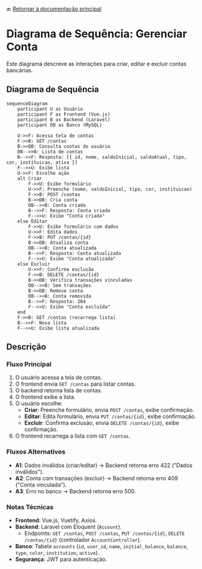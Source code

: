 🔙 [Retornar à documentação principal](../../README.md)

# Diagrama de Sequência: Gerenciar Conta

Este diagrama descreve as interações para criar, editar e excluir contas bancárias.

## Diagrama de Sequência

```mermaid
sequenceDiagram
    participant U as Usuário
    participant F as Frontend (Vue.js)
    participant B as Backend (Laravel)
    participant DB as Banco (MySQL)

    U->>F: Acessa tela de contas
    F->>B: GET /contas
    B->>DB: Consulta contas do usuário
    DB-->>B: Lista de contas
    B-->>F: Resposta: [{ id, nome, saldoInicial, saldoAtual, tipo, cor, instituicao, ativa }]
    F-->>U: Exibe lista
    U->>F: Escolhe ação
    alt Criar
        F->>U: Exibe formulário
        U->>F: Preenche (nome, saldoInicial, tipo, cor, instituicao)
        F->>B: POST /contas
        B->>DB: Cria conta
        DB-->>B: Conta criada
        B-->>F: Resposta: Conta criada
        F-->>U: Exibe "Conta criada"
    else Editar
        F->>U: Exibe formulário com dados
        U->>F: Edita dados
        F->>B: PUT /contas/{id}
        B->>DB: Atualiza conta
        DB-->>B: Conta atualizada
        B-->>F: Resposta: Conta atualizada
        F-->>U: Exibe "Conta atualizada"
    else Excluir
        U->>F: Confirma exclusão
        F->>B: DELETE /contas/{id}
        B->>DB: Verifica transações vinculadas
        DB-->>B: Sem transações
        B->>DB: Remove conta
        DB-->>B: Conta removida
        B-->>F: Resposta: 204
        F-->>U: Exibe "Conta excluída"
    end
    F->>B: GET /contas (recarrega lista)
    B-->>F: Nova lista
    F-->>U: Exibe lista atualizada
```

## Descrição

### Fluxo Principal

1. O usuário acessa a tela de contas.
2. O frontend envia `GET /contas` para listar contas.
3. O backend retorna lista de contas.
4. O frontend exibe a lista.
5. O usuário escolhe:
   - **Criar**: Preenche formulário, envia `POST /contas`, exibe confirmação.
   - **Editar**: Edita formulário, envia `PUT /contas/{id}`, exibe confirmação.
   - **Excluir**: Confirma exclusão, envia `DELETE /contas/{id}`, exibe confirmação.
6. O frontend recarrega a lista com `GET /contas`.

### Fluxos Alternativos

- **A1**: Dados inválidos (criar/editar) → Backend retorna erro 422 ("Dados inválidos").
- **A2**: Conta com transações (excluir) → Backend retorna erro 409 ("Conta vinculada").
- **A3**: Erro no banco → Backend retorna erro 500.

### Notas Técnicas

- **Frontend**: Vue.js, Vuetify, Axios.
- **Backend**: Laravel com Eloquent (`Account`).
  - Endpoints: `GET /contas`, `POST /contas`, `PUT /contas/{id}`, `DELETE /contas/{id}` (controlador `AccountController`).
- **Banco**: Tabela `accounts` (`id`, `user_id`, `name`, `initial_balance`, `balance`, `type`, `color`, `institution`, `active`).
- **Segurança**: JWT para autenticação.